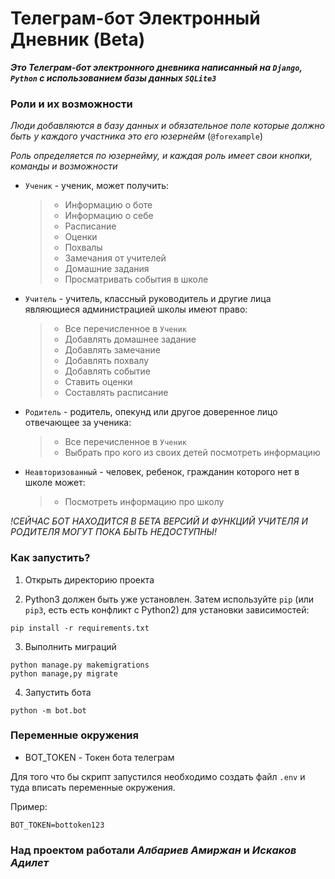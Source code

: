 # Телеграм-бот Электронный Дневник (Beta)

***Это Телеграм-бот электронного дневника написанный на `Django`, `Python` с использованием базы данных `SQLite3`***

### Роли и их возможности

*Люди добавляются в базу данных и обязательное поле которые должно быть у каждого участника это его юзернейм* (`@forexample`)

*Роль определяется по юзернейму, и каждая роль имеет свои кнопки, команды и возможности*

- `Ученик` - ученик, может получить:
  > - Информацию о боте
  > - Информацию о себе
  > - Расписание
  > - Оценки
  > - Похвалы
  > - Замечания от учителей
  > - Домашние задания
  > - Просматривать события в школе

- `Учитель` - учитель, классный руководитель и другие лица являющиеся администрацией школы имеют право:
    > - Все перечисленное в `Ученик`
    > - Добавлять домашнее задание
    > - Добавлять замечание
    > - Добавлять похвалу
    > - Добавлять событие
    > - Ставить оценки
    > - Составлять расписание

- `Родитель` - родитель, опекунд или другое доверенное лицо отвечающее за ученика:
    > - Все перечисленное в `Ученик`
    > - Выбрать про кого из своих детей посмотреть информацию

- `Неавторизованный` - человек, ребенок, гражданин которого нет в школе может:
  > - Посмотреть информацию про школу

*!СЕЙЧАС БОТ НАХОДИТСЯ В БЕТА ВЕРСИЙ И ФУНКЦИЙ УЧИТЕЛЯ И РОДИТЕЛЯ МОГУТ ПОКА БЫТЬ НЕДОСТУПНЫ!*

### Как запустить?

1. Открыть директорию проекта

2. Python3 должен быть уже установлен. 
Затем используйте `pip` (или `pip3`, есть есть конфликт с Python2) для установки зависимостей:
```
pip install -r requirements.txt
```

3. Выполнить миграций
```
python manage.py makemigrations
python manage,py migrate
```

4. Запустить бота
```
python -m bot.bot
```

### Переменные окружения

- BOT_TOKEN - Токен бота телеграм

Для того что бы скрипт запустился необходимо создать файл `.env` и туда вписать переменные окружения.

Пример:

```
BOT_TOKEN=bottoken123
```

### Над проектом работали ***Албариев Амиржан*** и ***Искаков Адилет***






